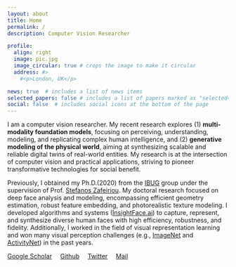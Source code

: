 ```yaml
---
layout: about
title: Home
permalink: /
description: Computer Vision Researcher

profile:
  align: right
  image: pic.jpg
  image_circular: true # crops the image to make it circular
  address: #>
    #<p>London, UK</p>

news: true  # includes a list of news items
selected_papers: false # includes a list of papers marked as "selected={true}"
social: false  # includes social icons at the bottom of the page
---
```


I am a computer vision researcher. My recent research explores (1) **multi-modality foundation models**, focusing on perceiving, understanding, modeling, and replicating complex human intelligence, and (2) **generative modeling of the physical world**, aiming at synthesizing scalable and reliable digital twins of real-world entities. My research is at the intersection of computer vision and practical applications, striving to pioneer transformative technologies for social benefit.

Previously, I obtained my Ph.D.(2020) from the [IBUG](https://ibug.doc.ic.ac.uk/home) group under the supervision of Prof. [Stefanos Zafeiriou](https://wp.doc.ic.ac.uk/szafeiri/). 
My doctoral research focused on deep face analysis and modeling, encompassing efficient geometry estimation, robust feature embedding, and photorealistic texture modeling. I developed algorithms and systems ([InsightFace.ai](http://insightface.ai/)) to capture, represent, and synthesize diverse human faces with high efficiency, robustness, and fidelity. Additionally, I worked in the field of visual representation learning and won many visual perception challenges (e.g., [ImageNet](https://image-net.org/challenges/beyond_ilsvrc) and [ActivityNet](http://activity-net.org/challenges/2017/program.html)) in the past years. 

<a href="https://scholar.google.com/citations?user=Z_UoQFsAAAAJ&hl=en" target="_blank" style="margin-right: 15px"><i class="ai ai-google-scholar ai-lg"></i> Google Scholar</a>
<a href="https://github.com/jiankangdeng" target="_blank" style="margin-right: 15px"><i class="fab fa-github fa-lg"></i> Github</a>
<a href="https://twitter.com/jiankangdeng" target="_blank" style="margin-right: 15px"><i class="fab fa-twitter fa-lg"></i> Twitter</a>
<a href="mailto:jiankangdeng@gmail.com" style="margin-right: 15px"><i class="far fa-envelope-open fa-lg"></i> Mail</a>

